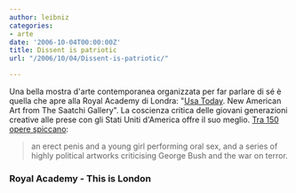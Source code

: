 ```yaml
---
author: leibniz
categories:
- arte
date: '2006-10-04T00:00:00Z'
title: Dissent is patriotic
url: "/2006/10/04/Dissent-is-patriotic/"

---
```

Una bella mostra d'arte contemporanea organizzata per far parlare di sé è quella che apre alla Royal Academy di Londra: "[Usa Today][1]. New American Art from The Saatchi Gallery". La coscienza critica delle giovani generazioni creative alle prese con gli Stati Uniti d'America offre il suo meglio. [Tra 150 opere spiccano][2]:

> an erect penis and a young girl performing oral sex, and a series of highly political artworks criticising George Bush and the war on terror.

### Royal Academy - This is London

[1]:	https://www.royalacademy.org.uk/exhibitions/usatoday/
[2]:	https://www.thisislondon.co.uk/arts/article-23369558-details/Shock+of+the+nude+in+Saatchi's+new+show/article.do